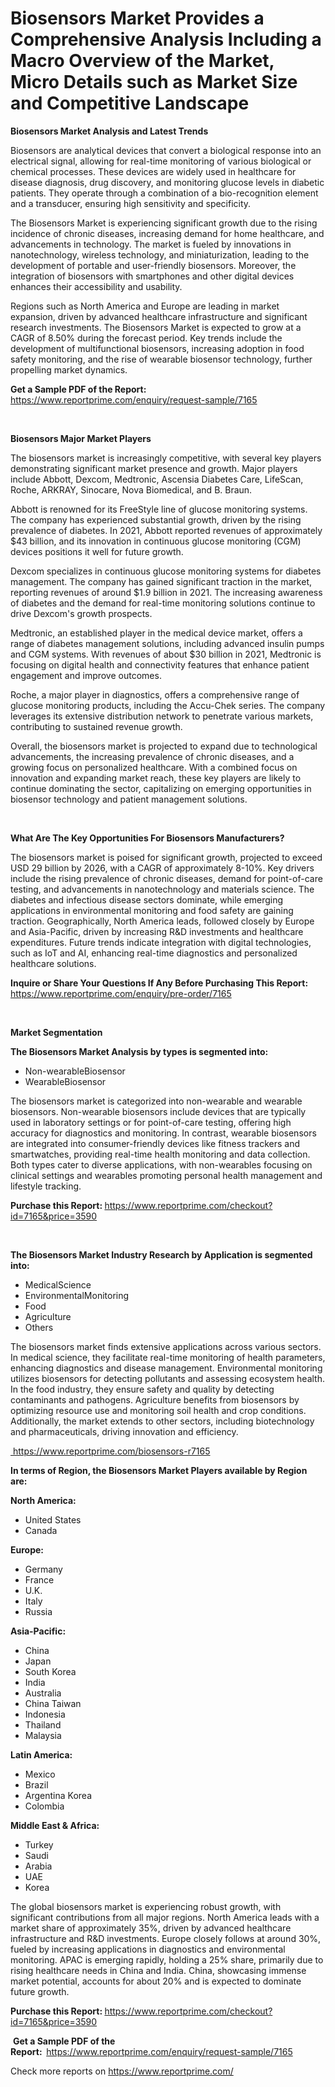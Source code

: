 <p><h1>Biosensors Market Provides a Comprehensive Analysis Including a Macro Overview of the Market, Micro Details such as Market Size and Competitive Landscape</h1></p><p><strong>Biosensors Market Analysis and Latest Trends</strong></p>
<p><p>Biosensors are analytical devices that convert a biological response into an electrical signal, allowing for real-time monitoring of various biological or chemical processes. These devices are widely used in healthcare for disease diagnosis, drug discovery, and monitoring glucose levels in diabetic patients. They operate through a combination of a bio-recognition element and a transducer, ensuring high sensitivity and specificity.</p><p>The Biosensors Market is experiencing significant growth due to the rising incidence of chronic diseases, increasing demand for home healthcare, and advancements in technology. The market is fueled by innovations in nanotechnology, wireless technology, and miniaturization, leading to the development of portable and user-friendly biosensors. Moreover, the integration of biosensors with smartphones and other digital devices enhances their accessibility and usability.</p><p>Regions such as North America and Europe are leading in market expansion, driven by advanced healthcare infrastructure and significant research investments. The Biosensors Market is expected to grow at a CAGR of 8.50% during the forecast period. Key trends include the development of multifunctional biosensors, increasing adoption in food safety monitoring, and the rise of wearable biosensor technology, further propelling market dynamics.</p></p>
<p><strong>Get a Sample PDF of the Report:&nbsp;</strong> <a href="https://www.reportprime.com/enquiry/request-sample/7165?utm_campaign=2200&utm_medium=2&utm_source=Github&utm_content=ia&utm_term=19032025&utm_id=biosensors">https://www.reportprime.com/enquiry/request-sample/7165</a></p>
<p>&nbsp;</p>
<p><strong>Biosensors Major Market Players</strong></p>
<p><p>The biosensors market is increasingly competitive, with several key players demonstrating significant market presence and growth. Major players include Abbott, Dexcom, Medtronic, Ascensia Diabetes Care, LifeScan, Roche, ARKRAY, Sinocare, Nova Biomedical, and B. Braun.</p><p>Abbott is renowned for its FreeStyle line of glucose monitoring systems. The company has experienced substantial growth, driven by the rising prevalence of diabetes. In 2021, Abbott reported revenues of approximately $43 billion, and its innovation in continuous glucose monitoring (CGM) devices positions it well for future growth.</p><p>Dexcom specializes in continuous glucose monitoring systems for diabetes management. The company has gained significant traction in the market, reporting revenues of around $1.9 billion in 2021. The increasing awareness of diabetes and the demand for real-time monitoring solutions continue to drive Dexcom's growth prospects.</p><p>Medtronic, an established player in the medical device market, offers a range of diabetes management solutions, including advanced insulin pumps and CGM systems. With revenues of about $30 billion in 2021, Medtronic is focusing on digital health and connectivity features that enhance patient engagement and improve outcomes.</p><p>Roche, a major player in diagnostics, offers a comprehensive range of glucose monitoring products, including the Accu-Chek series. The company leverages its extensive distribution network to penetrate various markets, contributing to sustained revenue growth. </p><p>Overall, the biosensors market is projected to expand due to technological advancements, the increasing prevalence of chronic diseases, and a growing focus on personalized healthcare. With a combined focus on innovation and expanding market reach, these key players are likely to continue dominating the sector, capitalizing on emerging opportunities in biosensor technology and patient management solutions.</p></p>
<p>&nbsp;</p>
<p><strong>What Are The Key Opportunities For Biosensors Manufacturers?</strong></p>
<p><p>The biosensors market is poised for significant growth, projected to exceed USD 29 billion by 2026, with a CAGR of approximately 8-10%. Key drivers include the rising prevalence of chronic diseases, demand for point-of-care testing, and advancements in nanotechnology and materials science. The diabetes and infectious disease sectors dominate, while emerging applications in environmental monitoring and food safety are gaining traction. Geographically, North America leads, followed closely by Europe and Asia-Pacific, driven by increasing R&D investments and healthcare expenditures. Future trends indicate integration with digital technologies, such as IoT and AI, enhancing real-time diagnostics and personalized healthcare solutions.</p></p>
<p><strong>Inquire or Share Your Questions If Any Before Purchasing This Report:</strong> <a href="https://www.reportprime.com/enquiry/pre-order/7165?utm_campaign=2200&utm_medium=2&utm_source=Github&utm_content=ia&utm_term=19032025&utm_id=biosensors">https://www.reportprime.com/enquiry/pre-order/7165</a></p>
<p>&nbsp;</p>
<p><strong>Market Segmentation</strong></p>
<p><strong>The Biosensors Market Analysis by types is segmented into:</strong></p>
<p><ul><li>Non-wearableBiosensor</li><li>WearableBiosensor</li></ul></p>
<p><p>The biosensors market is categorized into non-wearable and wearable biosensors. Non-wearable biosensors include devices that are typically used in laboratory settings or for point-of-care testing, offering high accuracy for diagnostics and monitoring. In contrast, wearable biosensors are integrated into consumer-friendly devices like fitness trackers and smartwatches, providing real-time health monitoring and data collection. Both types cater to diverse applications, with non-wearables focusing on clinical settings and wearables promoting personal health management and lifestyle tracking.</p></p>
<p><strong>Purchase this Report:&nbsp;</strong><a href="https://www.reportprime.com/checkout?id=7165&price=3590&utm_campaign=2200&utm_medium=2&utm_source=Github&utm_content=ia&utm_term=19032025&utm_id=biosensors">https://www.reportprime.com/checkout?id=7165&price=3590</a></p>
<p>&nbsp;</p>
<p><strong>The Biosensors Market Industry Research by Application is segmented into:</strong></p>
<p><ul><li>MedicalScience</li><li>EnvironmentalMonitoring</li><li>Food</li><li>Agriculture</li><li>Others</li></ul></p>
<p><p>The biosensors market finds extensive applications across various sectors. In medical science, they facilitate real-time monitoring of health parameters, enhancing diagnostics and disease management. Environmental monitoring utilizes biosensors for detecting pollutants and assessing ecosystem health. In the food industry, they ensure safety and quality by detecting contaminants and pathogens. Agriculture benefits from biosensors by optimizing resource use and monitoring soil health and crop conditions. Additionally, the market extends to other sectors, including biotechnology and pharmaceuticals, driving innovation and efficiency.</p></p>
<p><a href="https://www.reportprime.com/biosensors-r7165?utm_campaign=2200&utm_medium=2&utm_source=Github&utm_content=ia&utm_term=19032025&utm_id=biosensors">&nbsp;https://www.reportprime.com/biosensors-r7165</a></p>
<p><strong>In terms of Region, the Biosensors Market Players available by Region are:</strong></p>
<p>
    <p> <strong> North America: </strong>
        <ul>
            <li>United States</li>
            <li>Canada</li>
        </ul>
        </p> 
    <p> <strong> Europe: </strong>
        <ul>
            <li>Germany</li>
            <li>France</li>
            <li>U.K.</li>
            <li>Italy</li>
            <li>Russia</li>
        </ul>
        </p> 
    <p> <strong> Asia-Pacific: </strong>
        <ul>
            <li>China</li>
            <li>Japan</li>
            <li>South Korea</li>
            <li>India</li>
            <li>Australia</li>
            <li>China Taiwan</li>
            <li>Indonesia</li>
            <li>Thailand</li>
            <li>Malaysia</li>
        </ul>
        </p> 
    <p> <strong> Latin America: </strong>
        <ul>
            <li>Mexico</li>
            <li>Brazil</li>
            <li>Argentina Korea</li>
            <li>Colombia</li>
        </ul>
        </p> 
    <p> <strong> Middle East & Africa: </strong>
        <ul>
            <li>Turkey</li>
            <li>Saudi</li>
            <li>Arabia</li>
            <li>UAE</li>
            <li>Korea</li>
        </ul>
    </p>
    </p>
<p><p>The global biosensors market is experiencing robust growth, with significant contributions from all major regions. North America leads with a market share of approximately 35%, driven by advanced healthcare infrastructure and R&D investments. Europe closely follows at around 30%, fueled by increasing applications in diagnostics and environmental monitoring. APAC is emerging rapidly, holding a 25% share, primarily due to rising healthcare needs in China and India. China, showcasing immense market potential, accounts for about 20% and is expected to dominate future growth.</p></p>
<p><strong>Purchase this Report: </strong><a href="https://www.reportprime.com/checkout?id=7165&price=3590&utm_campaign=2200&utm_medium=2&utm_source=Github&utm_content=ia&utm_term=19032025&utm_id=biosensors">https://www.reportprime.com/checkout?id=7165&price=3590</a></p>
<p>&nbsp;<strong>Get a Sample PDF of the Report:&nbsp;&nbsp;</strong><a href="https://www.reportprime.com/enquiry/request-sample/7165?utm_campaign=2200&utm_medium=2&utm_source=Github&utm_content=ia&utm_term=19032025&utm_id=biosensors">https://www.reportprime.com/enquiry/request-sample/7165</a></p>
<p><strong></strong></p>
<p>Check more reports on <a href="https://www.reportprime.com/?utm_campaign=2200&utm_medium=2&utm_source=Github&utm_content=ia&utm_term=19032025&utm_id=biosensors">https://www.reportprime.com/</a></p>